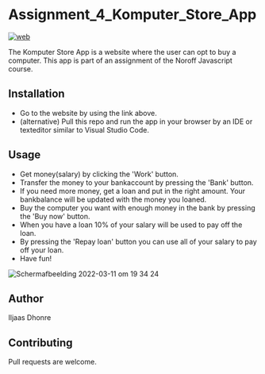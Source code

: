 # Assignment_4_Komputer_Store_App

[![web](https://img.shields.io/static/v1?logo=heroku&message=Online&label=Heroku&color=430098)](https://assignment-4-komputer-store.herokuapp.com/)

The Komputer Store App is a website where the user can opt to buy a computer. This app is part of an assignment of the Noroff Javascript course.

## Installation
- Go to the website by using the link above. 
- (alternative) Pull this repo and run the app in your browser by an IDE or texteditor similar to Visual Studio Code.

## Usage
- Get money(salary) by clicking the 'Work' button.
- Transfer the money to your bankaccount by pressing the 'Bank' button.
- If you need more money, get a loan and put in the right amount. Your bankbalance will be updated with the money you loaned.
- Buy the computer you want with enough money in the bank by pressing the 'Buy now' button.
- When you have a loan 10% of your salary will be used to pay off the loan.
- By pressing the 'Repay loan' button you can use all of your salary to pay off your loan.
- Have fun!

![Schermafbeelding 2022-03-11 om 19 34 24](https://user-images.githubusercontent.com/99182968/157930833-ab881d23-d859-4157-871f-74406ce4304c.png)

## Author
Iljaas Dhonre

## Contributing
Pull requests are welcome.



